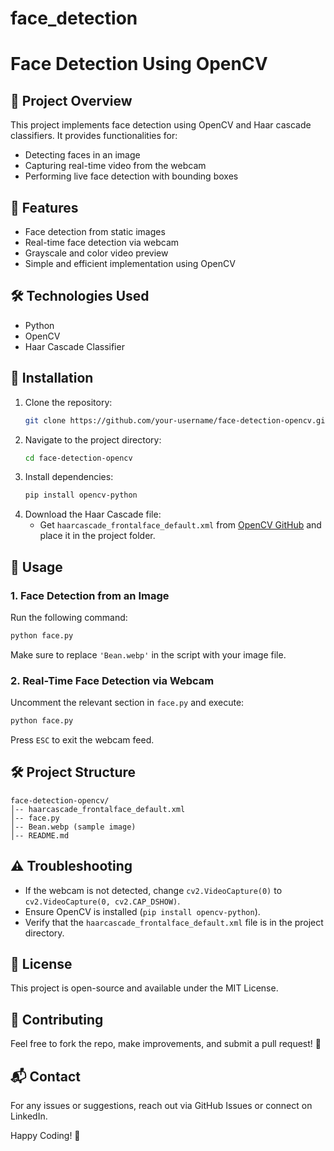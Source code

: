 # face_detection
# Face Detection Using OpenCV

## 📌 Project Overview
This project implements face detection using OpenCV and Haar cascade classifiers. It provides functionalities for:
- Detecting faces in an image
- Capturing real-time video from the webcam
- Performing live face detection with bounding boxes

## 📸 Features
- Face detection from static images
- Real-time face detection via webcam
- Grayscale and color video preview
- Simple and efficient implementation using OpenCV

## 🛠️ Technologies Used
- Python
- OpenCV
- Haar Cascade Classifier

## 🚀 Installation
1. Clone the repository:
   ```sh
   git clone https://github.com/your-username/face-detection-opencv.git
   ```
2. Navigate to the project directory:
   ```sh
   cd face-detection-opencv
   ```
3. Install dependencies:
   ```sh
   pip install opencv-python
   ```
4. Download the Haar Cascade file:
   - Get `haarcascade_frontalface_default.xml` from [OpenCV GitHub](https://github.com/opencv/opencv/tree/master/data/haarcascades) and place it in the project folder.

## 🏃 Usage
### 1. Face Detection from an Image
Run the following command:
```sh
python face.py
```
Make sure to replace `'Bean.webp'` in the script with your image file.

### 2. Real-Time Face Detection via Webcam
Uncomment the relevant section in `face.py` and execute:
```sh
python face.py
```
Press `ESC` to exit the webcam feed.

## 🛠️ Project Structure
```
face-detection-opencv/
│-- haarcascade_frontalface_default.xml
│-- face.py
│-- Bean.webp (sample image)
│-- README.md
```

## ⚠️ Troubleshooting
- If the webcam is not detected, change `cv2.VideoCapture(0)` to `cv2.VideoCapture(0, cv2.CAP_DSHOW)`.
- Ensure OpenCV is installed (`pip install opencv-python`).
- Verify that the `haarcascade_frontalface_default.xml` file is in the project directory.

## 📜 License
This project is open-source and available under the MIT License.

## 🤝 Contributing
Feel free to fork the repo, make improvements, and submit a pull request! 🎉

## 📬 Contact
For any issues or suggestions, reach out via GitHub Issues or connect on LinkedIn.

Happy Coding! 🚀

